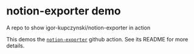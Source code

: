 # notion-exporter demo
A repo to show igor-kupczynski/notion-exporter in action

This demos the [`notion-exporter`](https://github.com/igor-kupczynski/notion-exporter) github action. See its README for more details.
